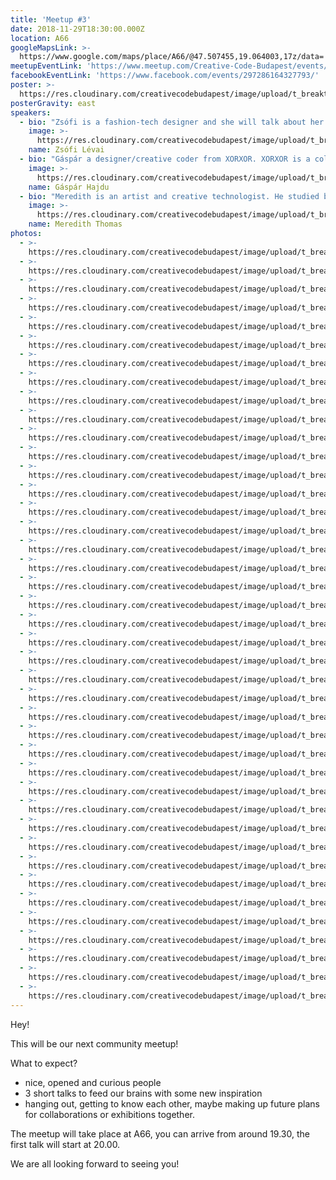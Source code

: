 ```yaml
---
title: 'Meetup #3'
date: 2018-11-29T18:30:00.000Z
location: A66
googleMapsLink: >-
  https://www.google.com/maps/place/A66/@47.507455,19.064003,17z/data=!3m1!4b1!4m5!3m4!1s0x4741dc71e8f07141:0x338531a68ac2aa0!8m2!3d47.5074514!4d19.0661917
meetupEventLink: 'https://www.meetup.com/Creative-Code-Budapest/events/qnhgzpyzdbkb/'
facebookEventLink: 'https://www.facebook.com/events/297286164327793/'
poster: >-
  https://res.cloudinary.com/creativecodebudapest/image/upload/t_breakthumbnails/v1574805486/cc3/creativecode_3_jycjkd.jpg
posterGravity: east
speakers:
  - bio: "Zsófi is a fashion-tech designer and she will talk about her new interactive knitwear collection. She is pretty cool, she recently won the 2nd prize at Telekom Fashion Fusion, and with her graduation project she got the Best Hungarian Designer award at Gombold Újra a year ago and she is still a supernice human.\r\n\nMore about Zsófi [here](http://zsolevai.com)."
    image: >-
      https://res.cloudinary.com/creativecodebudapest/image/upload/t_breakthumbnails/v1574805474/cc3/levaizsofi_tm2s1p.jpg
    name: Zsófi Lévai
  - bio: "Gáspár a designer/creative coder from XORXOR. XORXOR is a collaboration between scientist, engineers, artists and robots. They work on projects where real-time visuals meet complex design to create novel experience.\r\n\nXORXOR was founded with the aim to bring new visual and technological possibilities to the cultural scene. The studio follows a research-based practice to explore new ways to solve complex problems. Their clients range from museums through dance companies to film and theatre productions in Hungary and in the international scene.\r\n\nMore about Gáspár [here](https://xorxor.hu/)."
    image: >-
      https://res.cloudinary.com/creativecodebudapest/image/upload/t_breakthumbnails/v1574805475/cc3/3-hajdugaspar_yzhyex.jpg
    name: Gáspár Hajdu
  - bio: "Meredith is an artist and creative technologist. He studied biomedical engineering and science communication at Imperial College London. After moving to Berlin he became interested in creative uses of technology. His work now focuses on intersections between artistic tradition and practice and new technology.\r\n\nProbably he will tell a bit about an underwater VR experience they created in Switzerland, or about some withoutwater VR experiences as well. It will be great anyhow, he is one of the coolest School of Machines peeps.\r\n\nMore about Meredith [here](http://merediththomas.co.uk/)."
    image: >-
      https://res.cloudinary.com/creativecodebudapest/image/upload/t_breakthumbnails/v1574805476/cc3/merediththomas_jmswos.jpg
    name: Meredith Thomas
photos:
  - >-
    https://res.cloudinary.com/creativecodebudapest/image/upload/t_breakthumbnails/v1574808602/cc3/P1030082_dzsflh.jpg
  - >-
    https://res.cloudinary.com/creativecodebudapest/image/upload/t_breakthumbnails/v1574808601/cc3/P1030071_zmfsm6.jpg
  - >-
    https://res.cloudinary.com/creativecodebudapest/image/upload/t_breakthumbnails/v1574808597/cc3/P1030081_dqdqrz.jpg
  - >-
    https://res.cloudinary.com/creativecodebudapest/image/upload/t_breakthumbnails/v1574808607/cc3/P1030069_djmyrn.jpg
  - >-
    https://res.cloudinary.com/creativecodebudapest/image/upload/t_breakthumbnails/v1574808560/cc3/P1030234_qs5idd.jpg
  - >-
    https://res.cloudinary.com/creativecodebudapest/image/upload/t_breakthumbnails/v1574808558/cc3/P1030228_vc5zlf.jpg
  - >-
    https://res.cloudinary.com/creativecodebudapest/image/upload/t_breakthumbnails/v1574808555/cc3/P1030220_vcyylm.jpg
  - >-
    https://res.cloudinary.com/creativecodebudapest/image/upload/t_breakthumbnails/v1574808554/cc3/P1030226_bbqlaw.jpg
  - >-
    https://res.cloudinary.com/creativecodebudapest/image/upload/t_breakthumbnails/v1574808552/cc3/P1030227_cmmz13.jpg
  - >-
    https://res.cloudinary.com/creativecodebudapest/image/upload/t_breakthumbnails/v1574808551/cc3/P1030219_bcauy3.jpg
  - >-
    https://res.cloudinary.com/creativecodebudapest/image/upload/t_breakthumbnails/v1574808550/cc3/P1030207_qwtcn1.jpg
  - >-
    https://res.cloudinary.com/creativecodebudapest/image/upload/t_breakthumbnails/v1574808549/cc3/P1030208_myaioc.jpg
  - >-
    https://res.cloudinary.com/creativecodebudapest/image/upload/t_breakthumbnails/v1574808544/cc3/P1030203_inet7h.jpg
  - >-
    https://res.cloudinary.com/creativecodebudapest/image/upload/t_breakthumbnails/v1574808544/cc3/P1030215_u4ibag.jpg
  - >-
    https://res.cloudinary.com/creativecodebudapest/image/upload/t_breakthumbnails/v1574808539/cc3/P1030195_knuvph.jpg
  - >-
    https://res.cloudinary.com/creativecodebudapest/image/upload/t_breakthumbnails/v1574808534/cc3/P1030194_o56ccf.jpg
  - >-
    https://res.cloudinary.com/creativecodebudapest/image/upload/t_breakthumbnails/v1574808534/cc3/P1030175_shmwmh.jpg
  - >-
    https://res.cloudinary.com/creativecodebudapest/image/upload/t_breakthumbnails/v1574808533/cc3/P1030179_y5sxux.jpg
  - >-
    https://res.cloudinary.com/creativecodebudapest/image/upload/t_breakthumbnails/v1574808533/cc3/P1030176_kqv5d0.jpg
  - >-
    https://res.cloudinary.com/creativecodebudapest/image/upload/t_breakthumbnails/v1574808533/cc3/P1030183_h3u5fh.jpg
  - >-
    https://res.cloudinary.com/creativecodebudapest/image/upload/t_breakthumbnails/v1574808528/cc3/P1030168_lsqp0m.jpg
  - >-
    https://res.cloudinary.com/creativecodebudapest/image/upload/t_breakthumbnails/v1574808525/cc3/P1030173_khcjuo.jpg
  - >-
    https://res.cloudinary.com/creativecodebudapest/image/upload/t_breakthumbnails/v1574808523/cc3/P1030172_k76kts.jpg
  - >-
    https://res.cloudinary.com/creativecodebudapest/image/upload/t_breakthumbnails/v1574808520/cc3/P1030162_mhao61.jpg
  - >-
    https://res.cloudinary.com/creativecodebudapest/image/upload/t_breakthumbnails/v1574808520/cc3/P1030142_ce1ds2.jpg
  - >-
    https://res.cloudinary.com/creativecodebudapest/image/upload/t_breakthumbnails/v1574808518/cc3/P1030167_hvlxam.jpg
  - >-
    https://res.cloudinary.com/creativecodebudapest/image/upload/t_breakthumbnails/v1574808516/cc3/P1030148_uady4m.jpg
  - >-
    https://res.cloudinary.com/creativecodebudapest/image/upload/t_breakthumbnails/v1574808514/cc3/P1030136_rhoqvh.jpg
  - >-
    https://res.cloudinary.com/creativecodebudapest/image/upload/t_breakthumbnails/v1574808510/cc3/P1030129_l0o2jr.jpg
  - >-
    https://res.cloudinary.com/creativecodebudapest/image/upload/t_breakthumbnails/v1574808510/cc3/P1030135_lydyeh.jpg
  - >-
    https://res.cloudinary.com/creativecodebudapest/image/upload/t_breakthumbnails/v1574808509/cc3/P1030133_vwe1lf.jpg
  - >-
    https://res.cloudinary.com/creativecodebudapest/image/upload/t_breakthumbnails/v1574808509/cc3/P1030114_meznjb.jpg
  - >-
    https://res.cloudinary.com/creativecodebudapest/image/upload/t_breakthumbnails/v1574808508/cc3/P1030237_ybgppn.jpg
  - >-
    https://res.cloudinary.com/creativecodebudapest/image/upload/t_breakthumbnails/v1574808504/cc3/P1030122_jrlkra.jpg
  - >-
    https://res.cloudinary.com/creativecodebudapest/image/upload/t_breakthumbnails/v1574808502/cc3/P1030067_jrvrvc.jpg
  - >-
    https://res.cloudinary.com/creativecodebudapest/image/upload/t_breakthumbnails/v1574808502/cc3/P1030063_nteesv.jpg
  - >-
    https://res.cloudinary.com/creativecodebudapest/image/upload/t_breakthumbnails/v1574808501/cc3/P1030106_b7nufl.jpg
  - >-
    https://res.cloudinary.com/creativecodebudapest/image/upload/t_breakthumbnails/v1574808499/cc3/P1030096_mbfzdh.jpg
  - >-
    https://res.cloudinary.com/creativecodebudapest/image/upload/t_breakthumbnails/v1574808498/cc3/P1030087_kspdu4.jpg
  - >-
    https://res.cloudinary.com/creativecodebudapest/image/upload/t_breakthumbnails/v1574808496/cc3/P1030021_fkfi9r.jpg
  - >-
    https://res.cloudinary.com/creativecodebudapest/image/upload/t_breakthumbnails/v1574808494/cc3/P1030062_yh57xx.jpg
---
```

Hey!

This will be our next community meetup!

What to expect?

* nice, opened and curious people
* 3 short talks to feed our brains with some new inspiration
* hanging out, getting to know each other, maybe making up future plans for collaborations or exhibitions together.

The meetup will take place at A66, you can arrive from around 19.30, the first talk will start at 20.00.

We are all looking forward to seeing you!
